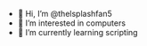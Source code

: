 - 👋 Hi, I’m @thelsplashfan5
- 👀 I’m interested in computers
- 🌱 I’m currently learning scripting


<!---
thelsplashfan5/thelsplashfan5 is a ✨ special ✨ repository because its `README.md` (this file) appears on your GitHub profile.
You can click the Preview link to take a look at your changes.
--->

